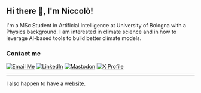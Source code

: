 
## Hi there 👋, I'm Niccolò!

I'm a MSc Student in Artificial Intelligence at University of Bologna with a Physics background. I am interested in climate science and in how to leverage AI-based tools to build better climate models. 

### Contact me

[![Email Me](https://img.shields.io/badge/Email%20Me-orange?style=flat-square)](mailto:niccolo.zanotti@protonmail.com?subject=Hello%20Niccolò&body=Hello%20Niccolò%2C%0A)
[![LinkedIn](https://img.shields.io/badge/-LinkedIn-0077B5?style=flat-square&logo=linkedin&logoColor=white)](https://www.linkedin.com/in/niccolo-zanotti/)
[![Mastodon](https://img.shields.io/badge/-Mastodon-6364FF?style=flat-square&logo=mastodon&logoColor=white)](https://mastodon.social/@niccolozanotti)
[![X Profile](https://img.shields.io/badge/-1DA1F2?style=social&logo=x&logoColor=black)](https://x.com/niccolozanotti)

---
I also happen to have a [website](https://niccolozanotti.com/).

